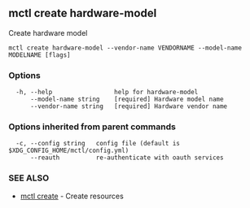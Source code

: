 [Auto generated by spf13/cobra]: <>

## mctl create hardware-model

Create hardware model

```
mctl create hardware-model --vendor-name VENDORNAME --model-name MODELNAME [flags]
```

### Options

```
  -h, --help                 help for hardware-model
      --model-name string    [required] Hardware model name
      --vendor-name string   [required] Hardware vendor name
```

### Options inherited from parent commands

```
  -c, --config string   config file (default is $XDG_CONFIG_HOME/mctl/config.yml)
      --reauth          re-authenticate with oauth services
```

### SEE ALSO

* [mctl create](mctl_create.md)	 - Create resources

